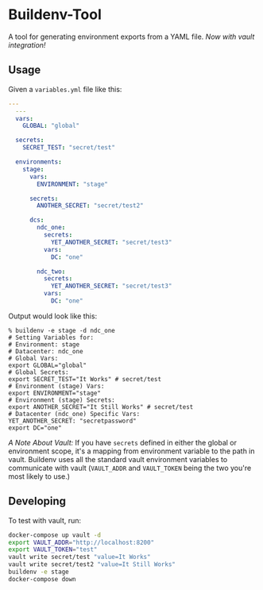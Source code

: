 # Buildenv-Tool


A tool for generating environment exports from a YAML file. _Now with vault integration!_

Usage
-----

Given a `variables.yml` file like this:
```yaml
---
  ---
  vars:
    GLOBAL: "global"

  secrets:
    SECRET_TEST: "secret/test"

  environments:
    stage:
      vars:
        ENVIRONMENT: "stage"

      secrets:
        ANOTHER_SECRET: "secret/test2"

      dcs:
        ndc_one:
          secrets:
            YET_ANOTHER_SECRET: "secret/test3"
          vars:
            DC: "one"

        ndc_two:
          secrets:
            YET_ANOTHER_SECRET: "secret/test3"
          vars:
            DC: "one"
```

Output would look like this:

```
% buildenv -e stage -d ndc_one
# Setting Variables for:
# Environment: stage
# Datacenter: ndc_one
# Global Vars:
export GLOBAL="global"
# Global Secrets:
export SECRET_TEST="It Works" # secret/test
# Environment (stage) Vars:
export ENVIRONMENT="stage"
# Environment (stage) Secrets:
export ANOTHER_SECRET="It Still Works" # secret/test
# Datacenter (ndc_one) Specific Vars:
YET_ANOTHER_SECRET: "secretpassword"
export DC="one"
```

*A Note About Vault:* If you have `secrets` defined in either the global or environment scope, it's a mapping from environment variable to the path in vault. Buildenv uses all the standard vault environment variables to communicate with vault (`VAULT_ADDR` and `VAULT_TOKEN` being the two you're most likely to use.)


Developing
----------

To test with vault, run:

```bash
docker-compose up vault -d
export VAULT_ADDR="http://localhost:8200"
export VAULT_TOKEN="test"
vault write secret/test "value=It Works"
vault write secret/test2 "value=It Still Works"
buildenv -e stage
docker-compose down
```
